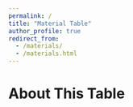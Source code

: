 ```yaml
---
permalink: /
title: "Material Table"
author_profile: true
redirect_from: 
  - /materials/
  - /materials.html
---
```


# About This Table